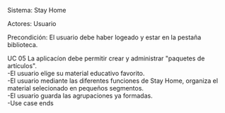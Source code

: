Sistema: Stay Home

Actores: Usuario

Precondición: El usuario debe haber logeado y estar en la pestaña biblioteca.

UC 05 La aplicacíon debe permitir crear y administrar "paquetes de artículos".<br/>
-El usuario elige su material educativo favorito.<br/>
-El usuario mediante las diferentes funciones de Stay Home, organiza el material selecionado en pequeños segmentos.<br/>
-El usuario guarda las agrupaciones ya formadas.<br/>
-Use case ends
